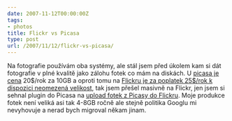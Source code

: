 ```yaml
---
date: 2007-11-12T00:00:00Z
tags:
- photos
title: Flickr vs Picasa
type: post
url: /2007/11/12/flickr-vs-picasa/
---
```


<p>Na fotografie použ&#xED;v&#xE1;m oba syst&#xE9;my, ale st&#xE1;l jsem před &#xFA;kolem kam si d&#xE1;t fotografie v pln&#xE9; kvalitě jako z&#xE1;lohu fotek co m&#xE1;m na disk&#xE1;ch. U <a href="https://www.google.com/accounts/PurchaseStorage?hl=en_US">picasa je cena</a> 20$/rok za 10GB a oproti tomu na <a href="https://flickr.com/upgrade/">Flickru je za poplatek 25$/rok k dispozici neomezen&#xE1; velikost</a>, tak jsem pře&#x161;el masivně na Flickr, jen jsem si sehnal plugin do Picasa na <a href="https://picasa2flickr.sourceforge.net/">upload fotek z Picasy do Flickru</a>. Moje produkce fotek nen&#xED; velik&#xE1; asi tak 4-8GB ročně ale stejně politika Googlu mi nevyhovuje a nerad bych migroval někam jinam.</p>
